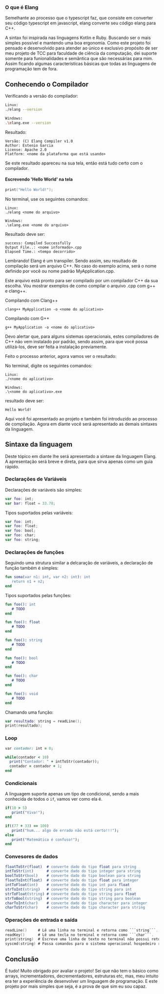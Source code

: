 ### O que é Elang

Semelhante ao processo que o typescript faz, que consiste em converter seu código typescript em javascript, elang converte seu código elang para C++.

A sintax foi inspirada nas linguagens Kotlin e Ruby. Buscando ser o mais simples possível e mantendo uma boa ergonomia.
Como este projeto foi pensado e desenvolvido para atender ao único e exclusivo propósito de ser meu projeto de TCC para faculdade de ciência da computação, dei suporte somente para funionalidades e semântica que são necessárias para mim. Assim ficando algumas características básicas que todas as linguagens de programação tem de fora.

## Conhecendo o Compilador

Verificando a versão do compilador:

```bash
Linux:
./elang --version

Windows:
.\elang.exe --version
```

Resultado:

	Versão: (C) Elang Compiler v1.0
	Author: Estenio Garcia
	License: Apache 2.0
	Platform: <nome da plataforma que está usando>

Se este resultado apareceu na sua tela, então está tudo certo com o compilador.

#### Escrevendo 'Hello World' na tela

```swift
print("Hello World!");
```

No terminal, use os seguintes comandos:

	Linux:
	./elang <nome do arquivo>
	
	Windows:
	.\elang.exe <nome do arquivo>

Resultado deve ser:

	success: Compiled Successfully
	Output File..: <nome informado>.cpp
	Elapsed Time.: <tempo decorrido>

Lembrando! Elang é um transpiler. Sendo assim, seu resultado de compilação será um arquivo C++. No caso do exemplo acima, será o nome definido por você ou nome padrão MyApplication.cpp. 

Este arquivo está pronto para ser compilado por um compilador C++ da sua escolha. Vou mostrar exemplos de como compilar o arquivo .cpp com g++ e clang++.

Compilando com Clang++

	clang++ MyApplication -o <nome do aplicativo>

Compilando com G++

	g++ MyApplication -o <nome do aplicativo>

Devo alertar que, para alguns sistemas operacionais, estes compiladores de C++ não vem instalado por padrão, sendo assim, para que você possa utilizá-los, deve ser feita a instalação previamente.

Feito o processo anterior, agora vamos ver o resultado:

No terminal, digite os seguintes comandos:

	Linux:
	./<nome do aplicativo>
	
	Windows:
	.\<nome do aplicativo>.exe

resultado deve ser:

	Hello World!

Aqui você foi apresentado ao projeto e também foi introduzido ao processo de compilação. Agora em diante você será apresentado as demais sintaxes da linguagem.

## Sintaxe da linguagem

Deste tópico em diante lhe será apresentado a sintaxe da linguagem Elang. A apresentação será breve e direta, para que sirva apenas como um guia rápido.

### Declarações de Variáveis

Declarações de variáveis são simples:

```swift
var foo: int;
var bar: float = 33.78;
```

Tipos suportados pelas variáveis:

```swift
var foo: int;
var foo: float;
var foo: bool;
var foo: char;
var foo: string;
```

### Declarações de funções

Seguindo uma strutura similar a delcaração de variáveis, a declaração de função também é simples:

```erlang
fun soma(var n1: int, var n2: int): int
   return n1 + n2;
end
```

Tipos suportados pelas funções:

```erlang
fun foo(): int
   # TODO
end

fun foo(): float
   # TODO
end

fun foo(): string
   # TODO
end

fun foo(): bool
   # TODO
end

fun foo(): char
   # TODO
end

fun foo(): void
   # TODO
end
```

Chamando uma função:

```kotlin
var resultado: string = readLine();
print(resultado);
```

### Loop

```ruby
var contador: int = 0;

while(contador < 10) 
  print("Contador: " + intToStr(contador));
  contador = contador + 1;
end
```

### Condicionais

A linguagem suporte apenas um tipo de condicional, sendo a mais conhecida de todos o ```if```, vamos ver como ela é.

```ruby
if(10 > 5)
   print("Viva!");
end
```

```ruby
if((77 + 33) == 100)
   print("hum... algo de errado não está certo!!!");
else
   print("Matemática é confuso!");
end
```

### Convesores de dados

```erlang
floatToStr(float)  # converte dado do tipo float para string
intToStr(int)      # converte dado do tipo integer para string
boolToStr(bool)    # converte dado do tipo boolean para string
floatToInt(float)  # converte dado do tipo float para integer
intToFloat(int)    # converte dado do tipo int para float
strToInt(string)   # converte dado do tipo string para int
strToFloat(string) # converte dado do tipo string para float
strToBool(string)  # converte dado do tipo string para boolean
charToInt(char)    # converte dado do tipo character para integer
charToStr(char)    # converte dado do tipo character para string
```

### Operações de entrada e saída

```kotlin
readLine()     # Lê uma linha no terminal e retorna como ```string```.
readKey()      # Lê uma tecla no terminal e retorna como ```char```.
print(string)  # Escreve uma linha de texto no terminal não possui retorno.
syscmd(string) # Passa comandos para o sistema operacional hospedeiro retornando ```ìnt``` sendo este inteiro o status da execução do comando.
```

## Conclusão

É tudo! Muito obrigado por avaliar o projeto! Sei que não tem o básico como arrays, incrementadores, decrementadores, estruturas etc, mas, meu intuito era ter a experiência de desenvolver um linguagem de programação. E este projeto por mais simples que seja, é a prova de que sim eu sou capaz.


